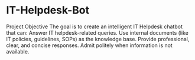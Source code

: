 # IT-Helpdesk-Bot
Project Objective  The goal is to create an intelligent IT Helpdesk chatbot that can:  Answer IT helpdesk-related queries.  Use internal documents (like IT policies, guidelines, SOPs) as the knowledge base.  Provide professional, clear, and concise responses.  Admit politely when information is not available.
